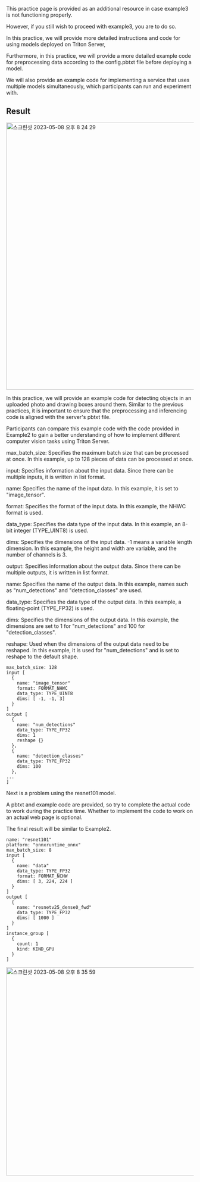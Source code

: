 This practice page is provided as an additional resource in case example3 is not functioning properly. 

However, if you still wish to proceed with example3, you are to do so.

In this practice, we will provide more detailed instructions and code for using models deployed on Triton Server, 


Furthermore, in this practice, we will provide a more detailed example code for preprocessing data according to the config.pbtxt file before deploying a model. 

We will also provide an example code for implementing a service that uses multiple models simultaneously, which participants can run and experiment with.


## Result

<img width="718" alt="스크린샷 2023-05-08 오후 8 24 29" src="https://user-images.githubusercontent.com/30370933/236811742-417e064d-8dde-4ce6-9186-fdf86acaa04f.png">



In this practice, we will provide an example code for detecting objects in an uploaded photo and drawing boxes around them. Similar to the previous practices, it is important to ensure that the preprocessing and inferencing code is aligned with the server's pbtxt file.

Participants can compare this example code with the code provided in Example2 to gain a better understanding of how to implement different computer vision tasks using Triton Server. 


max_batch_size: Specifies the maximum batch size that can be processed at once. In this example, up to 128 pieces of data can be processed at once.

input: Specifies information about the input data. Since there can be multiple inputs, it is written in list format.

name: Specifies the name of the input data. In this example, it is set to "image_tensor".

format: Specifies the format of the input data. In this example, the NHWC format is used.

data_type: Specifies the data type of the input data. In this example, an 8-bit integer (TYPE_UINT8) is used.

dims: Specifies the dimensions of the input data. -1 means a variable length dimension. In this example, the height and width are variable, and the number of channels is 3.



output: Specifies information about the output data. Since there can be multiple outputs, it is written in list format.

name: Specifies the name of the output data. In this example, names such as "num_detections" and "detection_classes" are used.

data_type: Specifies the data type of the output data. In this example, a floating-point (TYPE_FP32) is used.

dims: Specifies the dimensions of the output data. In this example, the dimensions are set to 1 for "num_detections" and 100 for "detection_classes".

reshape: Used when the dimensions of the output data need to be reshaped. In this example, it is used for "num_detections" and is set to reshape to the default shape.

```
max_batch_size: 128
input [
  {
    name: "image_tensor"
    format: FORMAT_NHWC
    data_type: TYPE_UINT8
    dims: [ -1, -1, 3]
  }
]
output [
  {
    name: "num_detections"
    data_type: TYPE_FP32
    dims: 1
    reshape {}
  },
  {
    name: "detection_classes"
    data_type: TYPE_FP32
    dims: 100
  },
...
]
```


Next is a problem using the resnet101 model.

A pbtxt and example code are provided, so try to complete the actual code to work during the practice time. Whether to implement the code to work on an actual web page is optional.


The final result will be similar to Example2.

```
name: "resnet101"
platform: "onnxruntime_onnx"
max_batch_size: 8
input [
  {
    name: "data"
    data_type: TYPE_FP32
    format: FORMAT_NCHW
    dims: [ 3, 224, 224 ]
  }
]
output [
  {
    name: "resnetv25_dense0_fwd"
    data_type: TYPE_FP32
    dims: [ 1000 ]
  }
]
instance_group [
  {
    count: 1
    kind: KIND_GPU
  }
]

```

<img width="560" alt="스크린샷 2023-05-08 오후 8 35 59" src="https://user-images.githubusercontent.com/30370933/236813937-8e96f31c-6918-451a-9c29-b89f4d94cff3.png">

